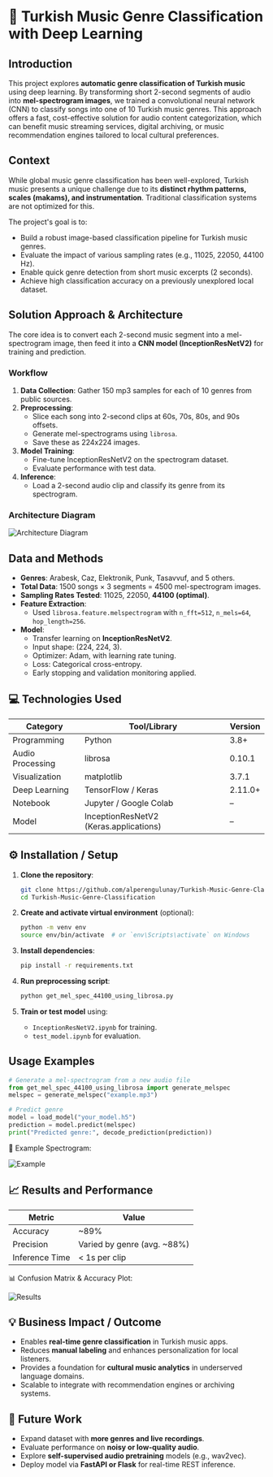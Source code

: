 # 🎼 Turkish Music Genre Classification with Deep Learning

## Introduction

This project explores **automatic genre classification of Turkish music** using deep learning. By transforming short 2-second segments of audio into **mel-spectrogram images**, we trained a convolutional neural network (CNN) to classify songs into one of 10 Turkish music genres. This approach offers a fast, cost-effective solution for audio content categorization, which can benefit music streaming services, digital archiving, or music recommendation engines tailored to local cultural preferences.

## Context

While global music genre classification has been well-explored, Turkish music presents a unique challenge due to its **distinct rhythm patterns, scales (makams), and instrumentation**. Traditional classification systems are not optimized for this. 

The project's goal is to:
- Build a robust image-based classification pipeline for Turkish music genres.
- Evaluate the impact of various sampling rates (e.g., 11025, 22050, 44100 Hz).
- Enable quick genre detection from short music excerpts (2 seconds).
- Achieve high classification accuracy on a previously unexplored local dataset.

## Solution Approach & Architecture

The core idea is to convert each 2-second music segment into a mel-spectrogram image, then feed it into a **CNN model (InceptionResNetV2)** for training and prediction.

### Workflow

1. **Data Collection**: Gather 150 mp3 samples for each of 10 genres from public sources.
2. **Preprocessing**:
   - Slice each song into 2-second clips at 60s, 70s, 80s, and 90s offsets.
   - Generate mel-spectrograms using `librosa`.
   - Save these as 224x224 images.
3. **Model Training**:
   - Fine-tune InceptionResNetV2 on the spectrogram dataset.
   - Evaluate performance with test data.
4. **Inference**:
   - Load a 2-second audio clip and classify its genre from its spectrogram.

### Architecture Diagram

![Architecture Diagram](https://github.com/user-attachments/assets/1be45d5b-ae08-4db3-9a36-a0791962c4cd)

## Data and Methods

- **Genres**: Arabesk, Caz, Elektronik, Punk, Tasavvuf, and 5 others.
- **Total Data**: 1500 songs × 3 segments = 4500 mel-spectrogram images.
- **Sampling Rates Tested**: 11025, 22050, **44100 (optimal)**.
- **Feature Extraction**: 
  - Used `librosa.feature.melspectrogram` with `n_fft=512`, `n_mels=64`, `hop_length=256`.
- **Model**: 
  - Transfer learning on **InceptionResNetV2**.
  - Input shape: (224, 224, 3).
  - Optimizer: Adam, with learning rate tuning.
  - Loss: Categorical cross-entropy.
  - Early stopping and validation monitoring applied.

## 💻 Technologies Used

| Category       | Tool/Library             | Version  |
|----------------|--------------------------|----------|
| Programming    | Python                   | 3.8+     |
| Audio Processing | librosa                 | 0.10.1   |
| Visualization  | matplotlib               | 3.7.1    |
| Deep Learning  | TensorFlow / Keras       | 2.11.0+  |
| Notebook       | Jupyter / Google Colab   | –        |
| Model          | InceptionResNetV2 (Keras.applications) | – |

## ⚙️ Installation / Setup

1. **Clone the repository**:
   ```bash
   git clone https://github.com/alperengulunay/Turkish-Music-Genre-Classification.git
   cd Turkish-Music-Genre-Classification
   ```

2. **Create and activate virtual environment** (optional):
   ```bash
   python -m venv env
   source env/bin/activate  # or `env\Scripts\activate` on Windows
   ```

3. **Install dependencies**:
   ```bash
   pip install -r requirements.txt
   ```

4. **Run preprocessing script**:
   ```bash
   python get_mel_spec_44100_using_librosa.py
   ```

5. **Train or test model** using:
   - `InceptionResNetV2.ipynb` for training.
   - `test_model.ipynb` for evaluation.

## Usage Examples

```python
# Generate a mel-spectrogram from a new audio file
from get_mel_spec_44100_using_librosa import generate_melspec
melspec = generate_melspec("example.mp3")

# Predict genre
model = load_model("your_model.h5")
prediction = model.predict(melspec)
print("Predicted genre:", decode_prediction(prediction))
```

📸 Example Spectrogram:

![Example](https://user-images.githubusercontent.com/68849018/229026822-96ae425f-8438-4874-bbd4-09768fd12098.png)

## 📈 Results and Performance

| Metric       | Value     |
|--------------|-----------|
| Accuracy     | ~89%      |
| Precision    | Varied by genre (avg. ~88%) |
| Inference Time | < 1s per clip |

📊 Confusion Matrix & Accuracy Plot:

![Results](https://github.com/user-attachments/assets/a2ba4f4b-3331-41ec-9166-4d1d21671464)

## 💡 Business Impact / Outcome


- Enables **real-time genre classification** in Turkish music apps.
- Reduces **manual labeling** and enhances personalization for local listeners.
- Provides a foundation for **cultural music analytics** in underserved language domains.
- Scalable to integrate with recommendation engines or archiving systems.

## 🔮 Future Work

- Expand dataset with **more genres and live recordings**.
- Evaluate performance on **noisy or low-quality audio**.
- Explore **self-supervised audio pretraining** models (e.g., wav2vec).
- Deploy model via **FastAPI or Flask** for real-time REST inference.
